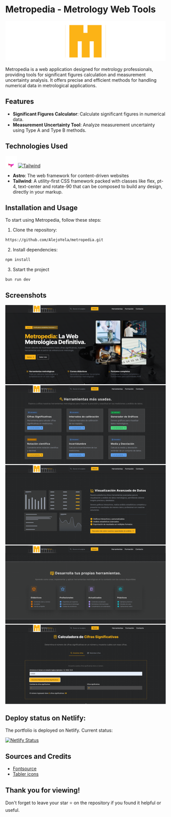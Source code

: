 # Metropedia - Metrology Web Tools

![Metropedia Banner](https://raw.githubusercontent.com/AlejoYela/metropedia/main/public/logocentrado.png)

Metropedia is a web application designed for metrology professionals, providing tools for significant figures calculation and measurement uncertainty analysis. It offers precise and efficient methods for handling numerical data in metrological applications.

## Features

* **Significant Figures Calculator**: Calculate significant figures in numerical data.
* **Measurement Uncertainty Tool**: Analyze measurement uncertainty using Type A and Type B methods.

## Technologies Used

<a href="https://astro.build/" target="_blank" rel="noreferrer"><img src="https://raw.githubusercontent.com/AlejoYela/metropedia/main/public/astroicon.svg" width="36" height="36" alt="Astro" /></a> <a href="https://tailwindcss.com/" target="_blank" rel="noreferrer"><img src="https://raw.githubusercontent.com/danielcranney/readme-generator/main/public/icons/skills/tailwindcss-colored.svg" width="36" height="36" alt="Tailwind" /></a>

* **Astro**: The web framework for content-driven websites
* **Tailwind**: A utility-first CSS framework packed with classes like flex, pt-4, text-center and rotate-90 that can be composed to build any design, directly in your markup.

## Installation and Usage

To start using Metropedia, follow these steps:

1. Clone the repository:

```bash
https://github.com/AlejoYela/metropedia.git
```

2. Install dependencies:

```bash
npm install
```

3. Sstart the project

```bash
bun run dev
```


## Screenshots

![screenshot1](https://raw.githubusercontent.com/AlejoYela/metropedia/main/public/screenshots/1.png)
![screenshot1](https://raw.githubusercontent.com/AlejoYela/metropedia/main/public/screenshots/2.png)
![screenshot1](https://raw.githubusercontent.com/AlejoYela/metropedia/main/public/screenshots/3.png)
![screenshot1](https://raw.githubusercontent.com/AlejoYela/metropedia/main/public/screenshots/4.png)
![screenshot1](https://raw.githubusercontent.com/AlejoYela/metropedia/main/public/screenshots/5.png)

## Deploy status on Netlify:
The portfolio is deployed on Netlify. Current status:

[![Netlify Status](https://api.netlify.com/api/v1/badges/f2cd2dcf-de8c-45fc-bc87-6171071d81d6/deploy-status)](https://app.netlify.com/sites/metropedia/deploys)

## Sources and Credits

- [Fontsource](https://fontsource.org/)
- [Tabler icons](https://tabler.io/icons)

## Thank you for viewing!
Don't forget to leave your star ⭐ on the repository if you found it helpful or useful.
